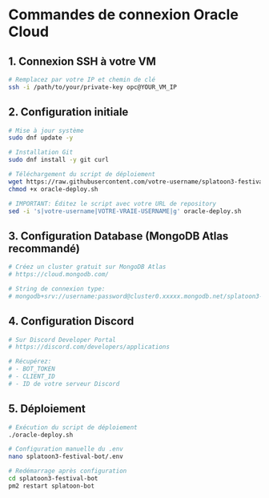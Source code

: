 # Commandes de connexion Oracle Cloud

## 1. Connexion SSH à votre VM
```bash
# Remplacez par votre IP et chemin de clé
ssh -i /path/to/your/private-key opc@YOUR_VM_IP
```

## 2. Configuration initiale
```bash
# Mise à jour système
sudo dnf update -y

# Installation Git
sudo dnf install -y git curl

# Téléchargement du script de déploiement
wget https://raw.githubusercontent.com/votre-username/splatoon3-festival-bot/main/oracle-deploy.sh
chmod +x oracle-deploy.sh

# IMPORTANT: Éditez le script avec votre URL de repository
sed -i 's|votre-username|VOTRE-VRAIE-USERNAME|g' oracle-deploy.sh
```

## 3. Configuration Database (MongoDB Atlas recommandé)
```bash
# Créez un cluster gratuit sur MongoDB Atlas
# https://cloud.mongodb.com/

# String de connexion type:
# mongodb+srv://username:password@cluster0.xxxxx.mongodb.net/splatoon3-bot
```

## 4. Configuration Discord
```bash
# Sur Discord Developer Portal
# https://discord.com/developers/applications

# Récupérez:
# - BOT_TOKEN
# - CLIENT_ID
# - ID de votre serveur Discord
```

## 5. Déploiement
```bash
# Exécution du script de déploiement
./oracle-deploy.sh

# Configuration manuelle du .env
nano splatoon3-festival-bot/.env

# Redémarrage après configuration
cd splatoon3-festival-bot
pm2 restart splatoon-bot
```
